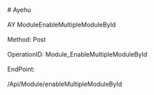<br>#     Ayehu</br>
<br>AY ModuleEnableMultipleModuleById</br>
<br>Method: Post</br>
<br>OperationID: Module_EnableMultipleModuleById</br>
<br>EndPoint:</br>
<br>/Api/Module/enableMultipleModuleById</br>
